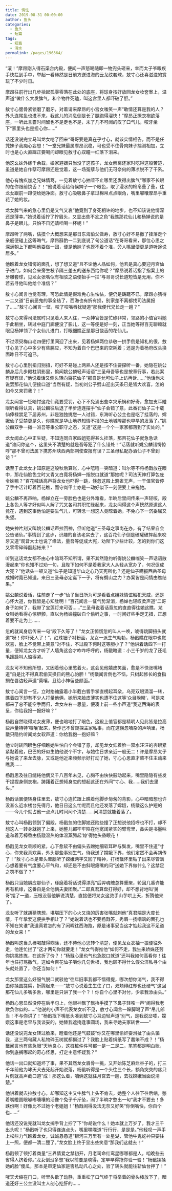 ```yaml
---
title: 情怯
date: 2019-08-31 00:00:00
author: 鱼头
categories: 
  - 鱼头
  - 短篇
tags: 
  - 短篇
  - 清水
permalink: /pages/196364/
---
```


“滚！”摩昂刚入得石渠台内殿，便闻一声怒喝随即一物兜头砸来，幸而太子爷眼疾手快拦到手中，举起一看赫然是日前方送进海的云龙纹套球，敖寸心还喜滋滋的赏玩了不少时日。

<!-- more -->

摩昂往前行出几步拾起孤零零落在此处的底座，将球身按好放回龙女妆奁案上，温声道“做什么大发脾气，和个物件死磕，叫这宫里人都吓破了胆。”

敖寸心腮骨紧锁磨了磨牙，对着请来摩昂的小宫女嗤笑一声“敢情还算是我的人？外头连尾鱼也进不来，我这儿的消息倒是长了腿跑得溜快！”摩昂正撩衣袍欲落座，一听此言霎时间留也不是走也不是，末了几不可闻的叹了口气儿，咬牙坐下“家里头也是担心你……”

话还没说完立马叫龙女呛了回来“哥哥要是真在乎寸心，就该实情相告，而不是任凭妹子我痴心妄想！”一堂兄妹最属摩昂沉稳，可也受不住骨肉妹子揣测相加，立时也是心火直蹿正要喝问却眼见敖寸心双瞳一红落下泪来。

他这幺妹外嫁千余载，娘家避嫌只当没了这孩子，龙女解离还家时吃得这般苦楚，虽道是她自作孽可摩昂还是觉着，这一场冤孽与他们无可奈何的薄凉脱不了干系。

他心有愧疚加之兄妹情笃，一见着敖寸心抽噎不止哪里还发得出脾气“哪家不长眼的在你跟前饶舌？！”他说着话给侍候婢子一个眼色，取了浸水的棉帛叠了叠，往龙女跟前一蹲便给她净面。敖寸心吸吸鼻子拿过棉帛点点眼角，嘴里嘟囔摩昂手重花了她的妆。

龙女脾气来的急心里仍是又气又哀“他竟到了身死相许的地步，也不知该说他情深还是薄幸。”她说着话拧了拧眉头，又显出些不忿之色“我瞧那花仙儿和杨婵说的是鼻子是眼儿，只怕不日还请咱喝一杯呢！”

摩昂听了两嘴，估摸个大概想来是那日东海伯父做寿，敖寸心好不易撤了挂落走个亲戚便碰上这等晦气，摩昂斟酌一二到底说了句公道话“在哥哥看来，那位心思之深满朝上下都叫他耍做一团，便是他妹子也摸不着个准，旁人嘴里便更是道听途说居多。”

他瞧着龙女错愕的面孔，想了想又道“且不论他人品如何，他若是真心要迎月宫仙子进门，如何会来旁生枝节隔三差五的送东西给你呢？”摩昂说着话指了指案上的牙雕套球，见龙女张嘴似有相驳之语便抬手一拦“与哥哥说长道短皆是无用，你不若去寻他叫他给个准信？”

敖寸心闻言也觉有理，可恐此情是假难免心生怯怯，便仍是踌躇不已，摩昂亦猜得一二又道“日前恶鬼的事全结了，西海也有折有损，别家差不离都找司法属报了……”敖寸心闻言一怔，咬了咬嘴唇犹疑道“那我便代兄长走一趟？”

敖寸心来得司法属时只见着人来人往，一众神官皆是忙碌非常，领路的小值官叫她于此稍坐，转过中庭门廊便没了影儿，这一等便是好一刻，正当她等得百无聊赖就眼见杨婵领了个女仙儿进门，打眼细瞧正是那日饶舌的花仙儿。

不过须臾梅山老四便打里间迎了出来，见着杨婵两位恭敬一拱手倒是知礼的很，敖寸心见了心中多少有些膈应，不知为着自个巴巴来的空耗着；还是为着杨府改头换面昨日不可追已。

敖寸心心里别扭归别扭，可好不易碰上两熟人还是按不住要探听一番，她隐在姚公麟身后几步殿柱阴影里，偷闻姚公麟轻声话语“三圣母吾等也是按章行事，若此案有疑有误，”他说着话又侧头转向百花仙子“那自是允可仙子上访再诉……”他话尚未说罢那花仙儿便接口道“当然有疑，当初刘公子劈山迎出天条已是皆大欢喜，怎的如今又来罚我？！”

龙女闻言一怔暗忖这花仙竟要受罚，心下不免涌出些幸灾乐祸和好奇，愈加支耳瞪眼听看得认真，姚公麟往后退了半步连连摆手“仙子会错了意，此番罚仙子三十载仙俸禄禁足下届苏州，非是独独挑您一人过错，东海听心公主也是吃了挂落的，嫦娥仙子受禁更是久，你瞧就是华山地界知情不报的土地城隍那也早早的发落了。”姚公麟双手一摊一派吾等秉公职守之态，又道“这是一个个一家家都落到了实处的。”

龙女闻此心中正生疑，不知连同自家四姐犯得甚么挂落，那百花仙子就急急话道“谁问你这个，这里头不清楚的就是吾等犯了什么错处！”话落就听姚公麟错愕惊呼“那不曾司法属下携苏州陕西两部刺使查报有误？三圣母私配办酒仙子不曾到访？”

话至于此龙女才知原是这般秋后算账，心中嘻嘻一笑暗道：叫尔等不将杨戬放在眼中，那花仙脸色立时又青又白竟将杨婵一指脱口就道“那她呢？司法天神打算包庇令妹嘛？”百花喊话高声将龙女也吓得一跳，倏忽这殿上鸦雀无声，一干值官皆停了手中活计盯着百花瞧，而守岗甲士亦是一动好似下一刻便要上来拖她。

姚公麟不再声响，杨婵立在一旁脸色也是分外难看，半晌后里间传来一声轻咳，殿上各色人等才好似叫人解了咒又各司其职忙碌起来，龙女闻得这个声恍然原道这人竟在，遇到这事他怕是要生气儿，可转念一想这人竟晾着她，不免心下一沉委屈又失望。

她失神片刻又叫姚公麟话声拉回神，但听他道“三圣母之事尚在办，有了结果自会公告诸仙。”事情到了这步，识趣的自该老实去了，这百花仙子倒是破罐破摔起来咬牙又道“观音大士也说了缘法，量吾等促成大宪，劝陛下少些计较，怎的到你们这又零零碎碎翻起帐来？”

听到这话龙女都不由心中暗骂不知所谓，果不其然隐约听得姚公麟嗤笑一声话语散漫起来“你也知不过劝一句，且陛下如何不是着我家大人从轻从宽办了，何况促成大宪？”他话头一顿又道“仙子是知道华山之心乃天宪所化？还是仙子瞒报西岳圣母成婚时竟已知道，来日三圣母必定诞下一子，将有劈山之力？办案皆是问情由瞧结果。”

姚公麟说着话，往前走了一步“仙子当日所为可是看着点姐妹情谊触犯天威，还是心怀大道，你我皆是心知肚明！”百花闻言一怔气势渐消，杨婵也轻叹柔声道“二哥身子如何了，我带了宝莲灯来可否……”三圣母说着话竟忽的直直得往她这瞧，龙女叫她看得心惊胆颤，直以为杨婵撞破自个偷听之事，一时间好些手足无措，正想着要不走为上……

忽的就闻身后传来一句“殿下久等了！”龙女正惊慌忽的叫人一唤，唬得跳脚扭头就道“呀！你吓死人了！”，红珠钿子衬粉面，龙女一派生气勃勃，杨戬瞧在眼中也觉欢喜，脸上不觉带上笑意“对不住，不过殿下何时这等胆小了？”他讲着话四下一打量，便知龙女方才听了人墙角这会才咋咋呼呼的，杨戬暗道：小三千岁的龙了还毛毛躁躁叫人惦得紧。

龙女可不知他所想，又因着他心里憋着火，这会见他嬉皮笑面，愈是不快张嘴堵道“自是比不得真君偷天换日的熊心豹胆！”杨戬闻言倒也不恼，只树起修长的食指搁在唇边轻声道“莫嚷，且给小神留些颜面。”

敖寸心闻言一怔，立时抬袖露着小半截白皙手掌直楞起耳朵，乌亮双眼滴溜一转，瞧着四下却有不少人打量他俩，她历来脸皮薄实也遭不住这等‘众目睽睽’，可是来都来了总不能空手而归，龙女左右一思量，便凑上前一些小声道“我这西海的表呈，你给我报一报好嘛？”

杨戬自然晓得龙女皮薄，便也暗地打了眼色，这殿上值官都是精明人见此皆是拉高些声量特特‘喧嚷’起来，势作己不曾窥探主家私事，而在这倏忽嘈杂的声响里，杨戬只隐约听闻龙女软声道：你给我抱一抱好嘛？

他立时转回眼色仔细瞧她生怕自个会错了意，却见龙女仰着脸一双水汪汪的杏眼紧紧黏着他，巴巴的好似生怕他说个不字，与她往日求亲近一般无二！许是摩昂太子与她说了来龙去脉，又或是他近来频频示好打动了她，寸心心思直才熬不住主动来瞧我……

杨戬思及往日缱绻他俩又千八百年未见，心胸不由快快鼓动起来，嘴里隐隐有些发干捏捏身侧衣袍，踌躇着正想倾身忽的想起这还在外间“寸心、我……我们去里头。”

杨戬话罢便转身往里去，敖寸心连忙跟上瞧着他脚步匆匆的背影，心中暗暗想也许没甚么近水楼台先得月，他日日这么忙呢而且他还发落了嫦娥，杨戬这么护短的——今儿个就占他一点点儿时间问个清楚……问清楚就能着落了。

敖寸心叫杨戬领到了偏殿，杨戬忽的住脚她还险些撞了正想说他招呼也不打，却不想这人一转身就抱了上来，她整儿都牢牢陷在他宽阔紧实的臂弯里，鼻尖是书墨味道和着芳樟香由杨戬温热的体温蒸腾起‘燎’得她头昏眼花！

杨戬见龙女乖顺的紧，心下愈软不由偏头去蹭她细软耳畔与鬓发，嘴里不住道“寸心，你来我真欢喜，外头那些事别生气，待我送了嫦娥下界，他们定然不会再胡传了！”敖寸心本是晕头晕脑听了嫦娥两字又回了精神，打杨戬怀里钻了出来尽管满心想着要有气度要心平气和，却还是不由斜眼瘪嘴的问“送她下界做什么？这禁足之罚不做了？”

杨戬只当她膈应那仙子，琢磨着将话说得漂亮“后羿魂魄总算重聚，轮回几番许能再有机缘，这番自是全他俩夫妻团聚。”二郎真君算盘打得好，却不想背地叫‘舅哥’摆了一道，压根没替他解说清楚，直接便将龙女这烫手山芋哄上天，折腾他来了。

龙女听了就胡猜瞎想，堪堪压下的心火又烧的厉害张嘴就刺他“真君端是大度长情，千年挚爱这便拱手相让了？”她说着话也不要杨戬答，秀眉一扬嘲讽的面孔也不知在笑谁“我道真君怎的有了闲暇往西海跑，原是诸事妥当这才惦起我这不足道的龙女来！”

杨戬叫这当头棒喝敲得糊涂，还不待他心思转个清楚，便见龙女衣袖一振便往外走，他连忙拦了“这才两句你就要走！”龙女气得推他“如何不走，我生来娇姝还劳你挑挑拣拣，在这折了价？！”杨戬心里也气也急脱口就道“还叫我如何高看你！往年也任打骂撒气，这如今百花仙子嚼你几句舌根，我也顾不得什么假公济私寻个由头就处置了，你还当如何！”

龙女那里这么好服气脱口就驳他“往年旧事我都不惜得提，哪次想你消气，我不得由你揉圆搓扁，折腾起来——”敖寸心说着生生住了口，双颊绯红却也还硬气“这回那花仙儿多嘴多舌，哪里是只讲了我一个？！你自个心里不对付，少拿我添由头。”

杨戬心思显然没停在后半句上，他眼神飘了飘抬手摸了下鼻子轻咳一声“闹得我老欺负你似的……”他说的小声不代表龙女听不见，敖寸心闻言一跺脚喝了声“吊儿郎当！不与你讲了！”杨戬抿下嘴低头凑到敖寸心耳边轻声道“别气，是我说岔喽，嫦娥这事是老早与我谈妥的，她替我遮掩逢事圆场，我来寻她夫家转世——”

话还没说完龙女转过脸来，瞪着他还是气鼓鼓“你又在哪里偷奸耍滑扯了由头骗我，这三两句藏人私物碎玉树就都揭过了？我脸上贴着绢纸写了蠢笨不成？！”杨戬闻言也有些急眼“天地良心，这桩桩件件可都一是一二是二，笔笔都是明白账，你到底搁哪起的奇心怪思，打定主意怀疑我？”

他话一出口就知道坏了事，果不其然龙女眉骨一挑，又开始陈芝麻烂谷子的，打三千年前他为哮天犬去死起开始说落，杨戬听得是一个头往三个长，额角突突的疼只片刻就高声截口道“成！那这么着，咱俩这就往月宫去一趟，去找嫦娥当面说清楚。”

他讲着就去拉敖寸心，却哪知这主又牛脾气上头不肯去，她整个人往下往后缩，憋着嘴瞪圆眼嘟嘟囔囔的活像个兔子千斤坠，闹了半晌才憋出一句“我才不要去！多跌份啊！好像比不过她个老姐姐！”杨戬闹得没法无奈又好笑“你倒嘴快，你自个也……”

他话还没说完就叫龙女搁手背上拧了下“你胡说什么！她本就上万岁了，我才三千出头呢！”杨戬听了也只得连连点头，嘴里喋喋道“行行行，是是是。”他轻叹一声手上松些力气瞧着龙女，诚诚恳恳道“银河三万里有一处星湖，管他牛鬼蛇神只要往上一照，便都一清二楚了。”龙女脸上终于显出些笑意“那我们这就去！”

杨戬顿了顿打着商量“三界情爱之禁初开，月老司命红鸾星哪哪都是人，咱晚些去省得人挤着你。”龙女倒没多想“我以前要是晓得，定早早得拖你验一验！”杨戬揉揉她的脸“傻瓜，那本是审定仙家是否私动凡心之处，验了转头就能往斩仙台押了！”

哮天犬缩在门口，听里头歇了动静，重重松了口气终于将举着的骨头棒放下了，暗道还好三公主没叫主人剖心挖肝的……
